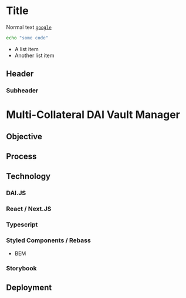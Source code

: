 # Title

Normal text
[`google`](https://google.com)

```bash
echo "some code"
```
- A list item
- Another list item

## Header

### Subheader

# Multi-Collateral DAI Vault Manager

## Objective

## Process

## Technology

### DAI.JS

### React / Next.JS

### Typescript

### Styled Components / Rebass
- BEM

### Storybook

## Deployment

















